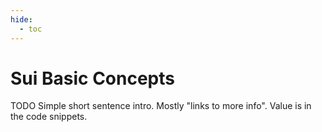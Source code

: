 ```yaml
---
hide:
  - toc
---
```

# Sui Basic Concepts
TODO Simple short sentence intro. Mostly "links to more info". Value is in the code snippets.